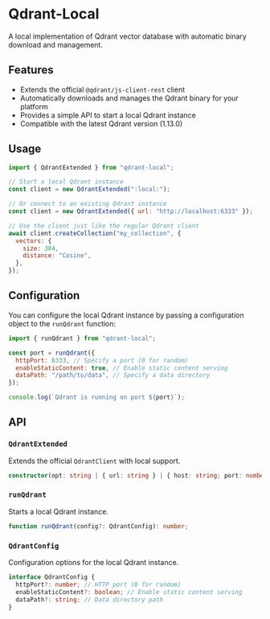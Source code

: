 # Qdrant-Local

A local implementation of Qdrant vector database with automatic binary download and management.

## Features

- Extends the official `@qdrant/js-client-rest` client
- Automatically downloads and manages the Qdrant binary for your platform
- Provides a simple API to start a local Qdrant instance
- Compatible with the latest Qdrant version (1.13.0)

## Usage

```javascript
import { QdrantExtended } from "qdrant-local";

// Start a local Qdrant instance
const client = new QdrantExtended(":local:");

// Or connect to an existing Qdrant instance
const client = new QdrantExtended({ url: "http://localhost:6333" });

// Use the client just like the regular Qdrant client
await client.createCollection("my_collection", {
  vectors: {
    size: 384,
    distance: "Cosine",
  },
});
```

## Configuration

You can configure the local Qdrant instance by passing a configuration object to the `runQdrant` function:

```javascript
import { runQdrant } from "qdrant-local";

const port = runQdrant({
  httpPort: 6333, // Specify a port (0 for random)
  enableStaticContent: true, // Enable static content serving
  dataPath: "/path/to/data", // Specify a data directory
});

console.log(`Qdrant is running on port ${port}`);
```

## API

### `QdrantExtended`

Extends the official `QdrantClient` with local support.

```typescript
constructor(opt: string | { url: string } | { host: string; port: number } | QdrantConfig);
```

### `runQdrant`

Starts a local Qdrant instance.

```typescript
function runQdrant(config?: QdrantConfig): number;
```

### `QdrantConfig`

Configuration options for the local Qdrant instance.

```typescript
interface QdrantConfig {
  httpPort?: number; // HTTP port (0 for random)
  enableStaticContent?: boolean; // Enable static content serving
  dataPath?: string; // Data directory path
}
``` 
